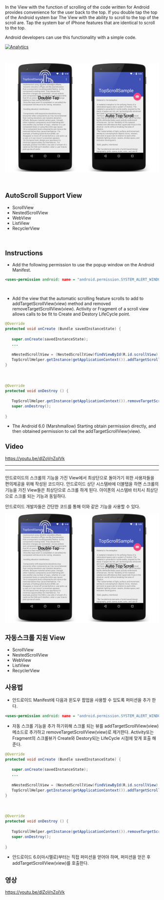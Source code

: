 In the View with the function of scrolling of the code written for Android provides convenience for the user back to the top. If you double tap the top of the Android system bar The View with the ability to scroll to the top of the scroll are. Tap the system bar of iPhone features that are identical to scroll to the top.

Android developers can use this functionality with a simple code.

[![Analytics](https://ga-beacon.appspot.com/UA-51734472-3/Android-TopScrollHelper/readme)](https://github.com/kmshack/Android-TopScrollHelper)

 
 

![screens](screen.png)

  
  

AutoScroll Support View
-----------

* ScrollView
* NestedScrollView
* WebView
* ListView
* RecyclerView



  
  

Instructions
-----------

* Add the following permission to use the popup window on the Android Manifest.

```xml
<uses-permission android: name = "android.permission.SYSTEM_ALERT_WINDOW" />
```

  
  

* Add the view that the automatic scrolling feature scrolls to add to addTargetScrollView(view) method and removed removeTargetScrollView(view).
Activity or Fragment of a scroll view allows calls to be fit to Create and Destory LifeCycle point.



```java
@Override
protected void onCreate (Bundle savedInstanceState) {
   
   super.onCreate(savedInstanceState);
   ...
   
   mNestedScrollView = (NestedScrollView)findViewById(R.id.scrollView);
   TopScrollHelper.getInstance(getApplicationContext()).addTargetScrollView(mNestedScrollView);
}

 

@Override
protected void onDestroy () {

   TopScrollHelper.getInstance(getApplicationContext()).removeTargetScrollView(mNestedScrollView);
   super.onDestroy();

}

```

* The Android 6.0 (Marshmallow) Starting obtain permission directly, and then obtained permission to call the addTargetScrollView(view).
  
  
  

Video
-----------
https://youtu.be/dlZoVnZoIVk

  
  
  

-----------
-----------
  
  
  

안드로이드의 스크롤의 기능을 가진 View에서 최상단으로 돌아가기 위한 사용자들을 편의제공을 위해 작성된 코드이다. 안드로이드 상단 시스템바에 더블탭을 하면 스크롤의 기능을 가진 View들은 최상단으로 스크롤 하게 된다. 아이폰의 시스템바 터치시 최상단으로 스크롤 되는 기능과 동일하다.

안드로이드 개발자들은 간단한 코드를 통해 이와 같은 기능을 사용할 수 있다. 
 
 

![screens](screen.png)

  
  

자동스크롤 지원 View
-----------

* ScrollView
* NestedScrollView
* WebView
* ListView
* RecyclerView



  
  

사용법
-----------

* 안드로이드 Manifest에 다음과 윈도우 팝업을 사용할 수 있도록 퍼미션을 추가 한다.

```xml
<uses-permission android: name = "android.permission.SYSTEM_ALERT_WINDOW" />
```

  
  

* 자동 스크롤 기능을 추가 하기위해 스크롤 되는 뷰를 addTargetScrollView(view)메소드로 추가하고 removeTargetScrollView(view)로 제거한다.
Activity또는 Fragment의 스크롤뷰가 Create와 Destory되는 LifeCycle 시점에 맞게 호출 해준다.




```java
@Override
protected void onCreate (Bundle savedInstanceState) {
   
   super.onCreate(savedInstanceState);
   ...
   
   mNestedScrollView = (NestedScrollView)findViewById(R.id.scrollView);
   TopScrollHelper.getInstance(getApplicationContext()).addTargetScrollView(mNestedScrollView);
}

 

@Override
protected void onDestroy () {

   TopScrollHelper.getInstance(getApplicationContext()).removeTargetScrollView(mNestedScrollView);
   super.onDestroy();

}

```


* 안드로이드 6.0(마시멜로)부터는 직접 퍼미션을 얻어야 하며, 퍼미션을 얻은 후 addTargetScrollView(view)를 호출한다.
  
  
  

영상
-----------
https://youtu.be/dlZoVnZoIVk






